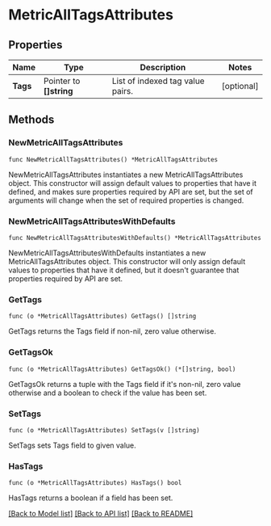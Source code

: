 # MetricAllTagsAttributes

## Properties

| Name     | Type                    | Description                      | Notes      |
| -------- | ----------------------- | -------------------------------- | ---------- |
| **Tags** | Pointer to **[]string** | List of indexed tag value pairs. | [optional] |

## Methods

### NewMetricAllTagsAttributes

`func NewMetricAllTagsAttributes() *MetricAllTagsAttributes`

NewMetricAllTagsAttributes instantiates a new MetricAllTagsAttributes object.
This constructor will assign default values to properties that have it defined,
and makes sure properties required by API are set, but the set of arguments
will change when the set of required properties is changed.

### NewMetricAllTagsAttributesWithDefaults

`func NewMetricAllTagsAttributesWithDefaults() *MetricAllTagsAttributes`

NewMetricAllTagsAttributesWithDefaults instantiates a new MetricAllTagsAttributes object.
This constructor will only assign default values to properties that have it defined,
but it doesn't guarantee that properties required by API are set.

### GetTags

`func (o *MetricAllTagsAttributes) GetTags() []string`

GetTags returns the Tags field if non-nil, zero value otherwise.

### GetTagsOk

`func (o *MetricAllTagsAttributes) GetTagsOk() (*[]string, bool)`

GetTagsOk returns a tuple with the Tags field if it's non-nil, zero value otherwise
and a boolean to check if the value has been set.

### SetTags

`func (o *MetricAllTagsAttributes) SetTags(v []string)`

SetTags sets Tags field to given value.

### HasTags

`func (o *MetricAllTagsAttributes) HasTags() bool`

HasTags returns a boolean if a field has been set.

[[Back to Model list]](../README.md#documentation-for-models) [[Back to API list]](../README.md#documentation-for-api-endpoints) [[Back to README]](../README.md)
